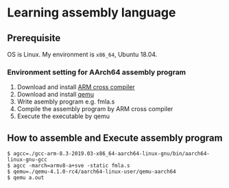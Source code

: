 Learning assembly language
===

## Prerequisite

OS is Linux. My environment is `x86_64`, Ubuntu 18.04.

### Environment setting for AArch64 assembly program

1. Download and install [ARM cross compiler](https://developer.arm.com/tools-and-software/open-source-software/developer-tools/gnu-toolchain/gnu-a/downloads)
2. Download and install [qemu](https://www.qemu.org/download/)
3. Write asembly program e.g. fmla.s
4. Compile the assembly program by ARM cross compiler
5. Execute the executable by qemu


## How to assemble and Execute assembly program

```
$ agcc=./gcc-arm-8.3-2019.03-x86_64-aarch64-linux-gnu/bin/aarch64-linux-gnu-gcc
$ agcc -march=armv8-a+sve -static fmla.s
$ qemu=./qemu-4.1.0-rc4/aarch64-linux-user/qemu-aarch64
$ qemu a.out
```

